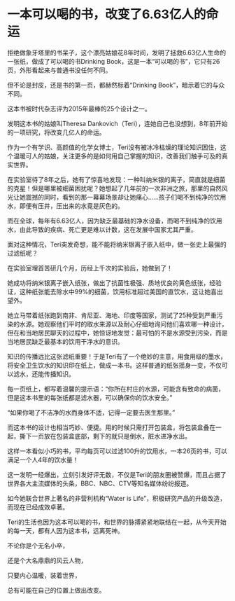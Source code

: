 # 一本可以喝的书，改变了6.63亿人的命运

拒绝做象牙塔里的书呆子，这个漂亮姑娘花8年时间，发明了拯救6.63亿人生命的一张纸，做成了可以喝的书Drinking Book，这是一本“可以喝的书”，它只有26页，外形看起来与普通书没任何不同。 

但不论是封皮，还是书的第一页，都赫然标着“Drinking Book”，暗示着它的与众不同。 

这本书被时代杂志评为2015年最棒的25个设计之一。 

发明这本书的姑娘叫Theresa Dankovich（Teri），连她自己也没想到，8年前开始的一项研究，将改变几亿人的命运。 

作为一个有学识、高颜值的化学女博士，Teri没有被冰冷枯燥的理论知识困住，这个温暖可人的姑娘，关注更多的是如何用自己掌握的知识，改善我们触手可及的真实世界。 

在实验室待了8年之后，她有了惊喜地发现：一种叫纳米银的离子，简直就是细菌的克星！但是哪里被细菌困扰呢？她想起了几年前的一次非洲之旅，那里的自然风光让她震撼的同时，看到的那一幕幕场景却让她痛心……孩子们喝不到纯净的饮用水，即便有压井，压出来的水竟是灰色的。 

而在全球，每年有6.63亿人，因为缺乏最基础的净水设备，而喝不到纯净的饮用水，由此导致的疾病、死亡更是难以计数，这在发展中国家尤其严重。 

面对这种情况，Teri突发奇想，能不能将纳米银离子嵌入纸中，做一张史上最强的过滤纸呢？ 

在实验室埋首苦研几个月，历经上千次的实验后，她做到了！ 

她成功将纳米银离子嵌入纸张，做出了抗菌性极强、质地优良的黄色纸张，经验证，这种纸张能去除水中99%的细菌，饮用标准超过美国的直饮水，这让她喜出望外。 

她立马带着纸张跑到南非、肯尼亚、海地、印度等国家，测试了25种受到严重污染的水源。她观察他们平时的取水来源以及耐心仔细地询问他们喜欢哪一种设计，但在和当地居民聊天的过程中，她惊讶地发觉：最可怕的不是水源受到污染，而是当地居民缺乏最基本的饮用干净水的意识。 

知识的传播远比这张滤纸重要！于是Teri有了一个绝妙的主意，用食用级的墨水，将安全卫生饮水的知识印在纸上，做成一本书。这样普通的纸张摇身一变，不仅可以滤水，还能传播知识。 

每一页纸上，都写着温馨的提示语：“你所在村庄的水源，可能含有致命的病菌，但是这本书里的每张纸都是滤水器，可以确保你的饮水安全。” 

“如果你喝了不洁净的水而身体不适，记得一定要去医生那里。” 

而这本书的设计也相当巧妙、便捷。用的时候只需打开包装盒，将包装盒叠在一起，撕下一页放在包装盒底部，剩下的就只是倒水，脏水进净水出。 

这样一本看似小巧的书，平均每页可以过滤100升的饮用水，一本26页的书，可以满足一个人4年的饮水量！ 

这一发明一经爆出，立刻引发好评无数，不仅是Teri的朋友圈被赞爆，而且占据了世界各大主流媒体的头条，BBC、NBC、CTV等知名媒体纷纷报道。 

如今她联合世界上著名的非营利机构“Water is Life”，积极研究产品的升级改造，而现在已经成效卓著。 

Teri的生活也因为这本可以喝的书，和世界的脉搏紧紧地联结在一起，从今天开始的每一天，都有人因为这本书，远离死神。 

不论你是个无名小卒， 

还是个大名鼎鼎的风云人物， 

只要内心温暖，装着世界， 

总有可能在自己的位置上做出改变。